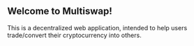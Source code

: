 ## Welcome to Multiswap!

This is a decentralized web application, intended to help users trade/convert their cryptocurrency into others.